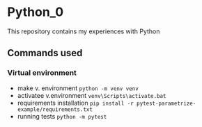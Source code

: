 # Python_0

This repository contains my experiences with Python

## Commands used

### Virtual environment

- make v. environment
  `python -m venv venv`
- activatee v.environment
  `venv\Scripts\activate.bat`
- requirements installation
  `pip install -r pytest-parametrize-example/requirements.txt`
- running tests
  `python -m pytest`
